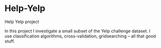 # Help-Yelp

Help Yelp project

In this project I investigate a small subset of the Yelp challenge dataset. I use classification algorithms, cross-validation, gridsearching – all that good stuff.
